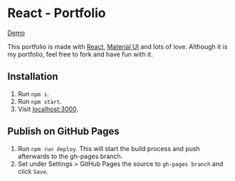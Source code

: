 # React - Portfolio

[Demo](https://github.com/domolanya/Portfolio-React/)

This portfolio is made with [React](https://github.com/facebook/react), [Material UI](https://github.com/callemall/material-ui) and lots of love.
Although it is my portfolio, feel free to fork and have fun with it.

## Installation

1. Run `npm i`.
2. Run `npm start`.
3. Visit [localhost:3000](http://localhost:3000).


## Publish on GitHub Pages

1. Run `npm run deploy`. This will start the build process and push afterwards to the gh-pages branch.
2. Set under Settings > GitHub Pages the source to `gh-pages branch` and click `Save`.
